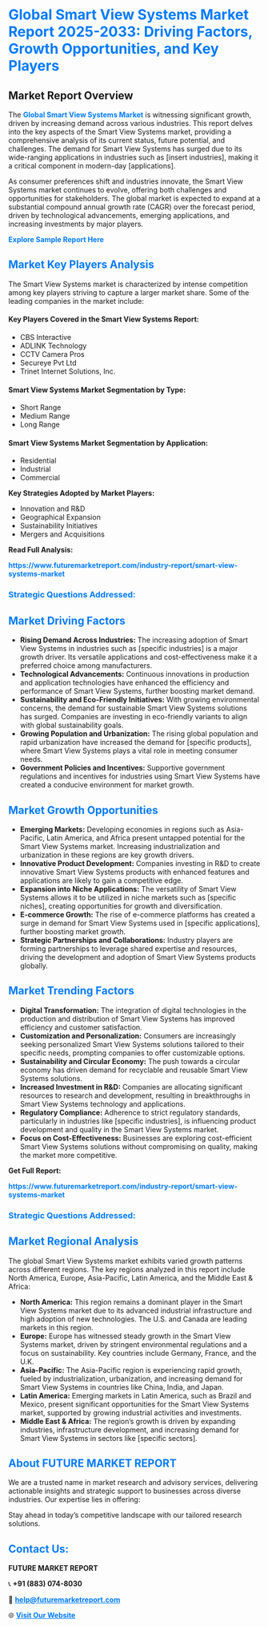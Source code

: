 <h1 style="color: #007BFF;">Global Smart View Systems Market Report 2025-2033: Driving Factors, Growth Opportunities, and Key Players</h1>

<section id="overview">
<h2>Market Report Overview</h2>
<p>The <a href="https://www.futuremarketreport.com/industry-report/smart-view-systems-market" style="color: #007BFF; text-decoration: none;"><strong>Global Smart View Systems Market</strong></a> is witnessing significant growth, driven by increasing demand across various industries. This report delves into the key aspects of the Smart View Systems market, providing a comprehensive analysis of its current status, future potential, and challenges. The demand for Smart View Systems has surged due to its wide-ranging applications in industries such as [insert industries], making it a critical component in modern-day [applications].</p>
<p>As consumer preferences shift and industries innovate, the Smart View Systems market continues to evolve, offering both challenges and opportunities for stakeholders. The global market is expected to expand at a substantial compound annual growth rate (CAGR) over the forecast period, driven by technological advancements, emerging applications, and increasing investments by major players.</p>
</section>

<section id="overview">
<p><a href="https://www.futuremarketreport.com/request-sample/reportId=84477" style="color: #007BFF; text-decoration: none;"><strong>Explore Sample Report Here</strong></a></p>
</section>

<section id="key-players">
<h2 style="color: #007BFF;">Market Key Players Analysis</h2>
<p>The Smart View Systems market is characterized by intense competition among key players striving to capture a larger market share. Some of the leading companies in the market include:</p>
<h4>Key Players Covered in the Smart View Systems Report:</h4>
<ul><li>CBS Interactive</li><li>ADLINK Technology</li><li>CCTV Camera Pros</li><li>Secureye Pvt Ltd</li><li>Trinet Internet Solutions, Inc.</li></ul>
<h4>Smart View Systems Market Segmentation by Type:</h4>
<ul><li>Short Range</li><li>Medium Range</li><li>Long Range</li></ul>

<h4>Smart View Systems Market Segmentation by Application:</h4>
<ul><li>Residential</li><li>Industrial</li><li>Commercial</li></ul>
<p><strong>Key Strategies Adopted by Market Players:</strong></p>
<ul>
<li>Innovation and R&D</li>
<li>Geographical Expansion</li>
<li>Sustainability Initiatives</li>
<li>Mergers and Acquisitions</li>
</ul>
</section>

<section>
<p><strong>Read Full Analysis: </strong></p><a href="https://www.futuremarketreport.com/industry-report/smart-view-systems-market" style="color: #007BFF; text-decoration: none;"><strong>https://www.futuremarketreport.com/industry-report/smart-view-systems-market</strong></a>
<h3 style="color: #007BFF;">Strategic Questions Addressed:</h3>
</section>

<section id="driving-factors">
<h2 style="color: #007BFF;">Market Driving Factors</h2>
<ul>
<li><strong>Rising Demand Across Industries:</strong> The increasing adoption of Smart View Systems in industries such as [specific industries] is a major growth driver. Its versatile applications and cost-effectiveness make it a preferred choice among manufacturers.</li>
<li><strong>Technological Advancements:</strong> Continuous innovations in production and application technologies have enhanced the efficiency and performance of Smart View Systems, further boosting market demand.</li>
<li><strong>Sustainability and Eco-Friendly Initiatives:</strong> With growing environmental concerns, the demand for sustainable Smart View Systems solutions has surged. Companies are investing in eco-friendly variants to align with global sustainability goals.</li>
<li><strong>Growing Population and Urbanization:</strong> The rising global population and rapid urbanization have increased the demand for [specific products], where Smart View Systems plays a vital role in meeting consumer needs.</li>
<li><strong>Government Policies and Incentives:</strong> Supportive government regulations and incentives for industries using Smart View Systems have created a conducive environment for market growth.</li>
</ul>
</section>

<section id="growth-opportunities">
<h2 style="color: #007BFF;">Market Growth Opportunities</h2>
<ul>
<li><strong>Emerging Markets:</strong> Developing economies in regions such as Asia-Pacific, Latin America, and Africa present untapped potential for the Smart View Systems market. Increasing industrialization and urbanization in these regions are key growth drivers.</li>
<li><strong>Innovative Product Development:</strong> Companies investing in R&D to create innovative Smart View Systems products with enhanced features and applications are likely to gain a competitive edge.</li>
<li><strong>Expansion into Niche Applications:</strong> The versatility of Smart View Systems allows it to be utilized in niche markets such as [specific niches], creating opportunities for growth and diversification.</li>
<li><strong>E-commerce Growth:</strong> The rise of e-commerce platforms has created a surge in demand for Smart View Systems used in [specific applications], further boosting market growth.</li>
<li><strong>Strategic Partnerships and Collaborations:</strong> Industry players are forming partnerships to leverage shared expertise and resources, driving the development and adoption of Smart View Systems products globally.</li>
</ul>
</section>

<section id="trending-factors">
<h2 style="color: #007BFF;">Market Trending Factors</h2>
<ul>
<li><strong>Digital Transformation:</strong> The integration of digital technologies in the production and distribution of Smart View Systems has improved efficiency and customer satisfaction.</li>
<li><strong>Customization and Personalization:</strong> Consumers are increasingly seeking personalized Smart View Systems solutions tailored to their specific needs, prompting companies to offer customizable options.</li>
<li><strong>Sustainability and Circular Economy:</strong> The push towards a circular economy has driven demand for recyclable and reusable Smart View Systems solutions.</li>
<li><strong>Increased Investment in R&D:</strong> Companies are allocating significant resources to research and development, resulting in breakthroughs in Smart View Systems technology and applications.</li>
<li><strong>Regulatory Compliance:</strong> Adherence to strict regulatory standards, particularly in industries like [specific industries], is influencing product development and quality in the Smart View Systems market.</li>
<li><strong>Focus on Cost-Effectiveness:</strong> Businesses are exploring cost-efficient Smart View Systems solutions without compromising on quality, making the market more competitive.</li>
</ul>
</section>

<section>
<p><strong>Get Full Report: </strong></p><a href="https://www.futuremarketreport.com/industry-report/smart-view-systems-market" style="color: #007BFF; text-decoration: none;"><strong>https://www.futuremarketreport.com/industry-report/smart-view-systems-market</strong></a>
<h3 style="color: #007BFF;">Strategic Questions Addressed:</h3>
</section>


<section id="regional-analysis">
<h2 style="color: #007BFF;">Market Regional Analysis</h2>
<p>The global Smart View Systems market exhibits varied growth patterns across different regions. The key regions analyzed in this report include North America, Europe, Asia-Pacific, Latin America, and the Middle East & Africa:</p>
<ul>
<li><strong>North America:</strong> This region remains a dominant player in the Smart View Systems market due to its advanced industrial infrastructure and high adoption of new technologies. The U.S. and Canada are leading markets in this region.</li>
<li><strong>Europe:</strong> Europe has witnessed steady growth in the Smart View Systems market, driven by stringent environmental regulations and a focus on sustainability. Key countries include Germany, France, and the U.K.</li>
<li><strong>Asia-Pacific:</strong> The Asia-Pacific region is experiencing rapid growth, fueled by industrialization, urbanization, and increasing demand for Smart View Systems in countries like China, India, and Japan.</li>
<li><strong>Latin America:</strong> Emerging markets in Latin America, such as Brazil and Mexico, present significant opportunities for the Smart View Systems market, supported by growing industrial activities and investments.</li>
<li><strong>Middle East & Africa:</strong> The region’s growth is driven by expanding industries, infrastructure development, and increasing demand for Smart View Systems in sectors like [specific sectors].</li>
</ul>
</section>

<footer>
<h2 style="color: #007BFF;">About FUTURE MARKET REPORT</h2>
<p>We are a trusted name in market research and advisory services, delivering actionable insights and strategic support to businesses across diverse industries. Our expertise lies in offering:</p>

<p>Stay ahead in today’s competitive landscape with our tailored research solutions.</p>

<h2 style="color: #007BFF;">Contact Us:</h2>
<p><strong>FUTURE MARKET REPORT</strong></p>
<p>📞 <strong>+91 (883) 074-8030</strong></p>
<p>📧 <strong><a href="mailto:help@futuremarketreport.com" style="color: #007BFF;">help@futuremarketreport.com</a></strong></p>
<p>🌐 <strong><a href="https://www.futuremarketreport.com/" style="color: #007BFF;">Visit Our Website</a></strong></p>
</footer>